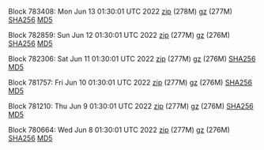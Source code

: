 Block 783408: Mon Jun 13 01:30:01 UTC 2022 [zip](https://files.01coin.io/mainnet/2022-06-13/bootstrap.dat.zip) (278M) [gz](https://files.01coin.io/mainnet/2022-06-13/bootstrap.dat.tar.gz) (277M) [SHA256](https://files.01coin.io/mainnet/2022-06-13/sha256.txt) [MD5](https://files.01coin.io/mainnet/2022-06-13/md5.txt)

Block 782859: Sun Jun 12 01:30:01 UTC 2022 [zip](https://files.01coin.io/mainnet/2022-06-12/bootstrap.dat.zip) (277M) [gz](https://files.01coin.io/mainnet/2022-06-12/bootstrap.dat.tar.gz) (276M) [SHA256](https://files.01coin.io/mainnet/2022-06-12/sha256.txt) [MD5](https://files.01coin.io/mainnet/2022-06-12/md5.txt)

Block 782306: Sat Jun 11 01:30:01 UTC 2022 [zip](https://files.01coin.io/mainnet/2022-06-11/bootstrap.dat.zip) (277M) [gz](https://files.01coin.io/mainnet/2022-06-11/bootstrap.dat.tar.gz) (276M) [SHA256](https://files.01coin.io/mainnet/2022-06-11/sha256.txt) [MD5](https://files.01coin.io/mainnet/2022-06-11/md5.txt)

Block 781757: Fri Jun 10 01:30:01 UTC 2022 [zip](https://files.01coin.io/mainnet/2022-06-10/bootstrap.dat.zip) (277M) [gz](https://files.01coin.io/mainnet/2022-06-10/bootstrap.dat.tar.gz) (276M) [SHA256](https://files.01coin.io/mainnet/2022-06-10/sha256.txt) [MD5](https://files.01coin.io/mainnet/2022-06-10/md5.txt)

Block 781210: Thu Jun  9 01:30:01 UTC 2022 [zip](https://files.01coin.io/mainnet/2022-06-09/bootstrap.dat.zip) (277M) [gz](https://files.01coin.io/mainnet/2022-06-09/bootstrap.dat.tar.gz) (276M) [SHA256](https://files.01coin.io/mainnet/2022-06-09/sha256.txt) [MD5](https://files.01coin.io/mainnet/2022-06-09/md5.txt)

Block 780664: Wed Jun  8 01:30:01 UTC 2022 [zip](https://files.01coin.io/mainnet/2022-06-08/bootstrap.dat.zip) (277M) [gz](https://files.01coin.io/mainnet/2022-06-08/bootstrap.dat.tar.gz) (276M) [SHA256](https://files.01coin.io/mainnet/2022-06-08/sha256.txt) [MD5](https://files.01coin.io/mainnet/2022-06-08/md5.txt)
